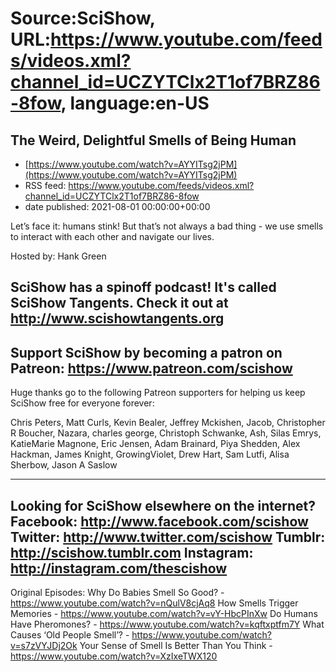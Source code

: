# Source:SciShow, URL:https://www.youtube.com/feeds/videos.xml?channel_id=UCZYTClx2T1of7BRZ86-8fow, language:en-US

## The Weird, Delightful Smells of Being Human
 - [https://www.youtube.com/watch?v=AYYITsg2jPM](https://www.youtube.com/watch?v=AYYITsg2jPM)
 - RSS feed: https://www.youtube.com/feeds/videos.xml?channel_id=UCZYTClx2T1of7BRZ86-8fow
 - date published: 2021-08-01 00:00:00+00:00

Let’s face it: humans stink! But that’s not always a bad thing - we use smells to interact with each other and navigate our lives. 

Hosted by: Hank Green

SciShow has a spinoff podcast! It's called SciShow Tangents. Check it out at http://www.scishowtangents.org
----------
Support SciShow by becoming a patron on Patreon: https://www.patreon.com/scishow
----------
Huge thanks go to the following Patreon supporters for helping us keep SciShow free for everyone forever:

Chris Peters, Matt Curls, Kevin Bealer, Jeffrey Mckishen, Jacob, Christopher R Boucher, Nazara, charles george, Christoph Schwanke, Ash, Silas Emrys, KatieMarie Magnone, Eric Jensen, Adam Brainard, Piya Shedden, Alex Hackman, James Knight, GrowingViolet, Drew Hart, Sam Lutfi, Alisa Sherbow, Jason A Saslow

----------
Looking for SciShow elsewhere on the internet?
Facebook: http://www.facebook.com/scishow
Twitter: http://www.twitter.com/scishow
Tumblr: http://scishow.tumblr.com
Instagram: http://instagram.com/thescishow
----------
Original Episodes:
Why Do Babies Smell So Good? - https://www.youtube.com/watch?v=nQulV8cjAq8
How Smells Trigger Memories  - https://www.youtube.com/watch?v=vY-HbcPInXw
Do Humans Have Pheromones? - https://www.youtube.com/watch?v=kqftxptfm7Y
What Causes ‘Old People Smell’? - https://www.youtube.com/watch?v=s7zVYJDj2Ok
Your Sense of Smell Is Better Than You Think - https://www.youtube.com/watch?v=XzIxeTWX120

